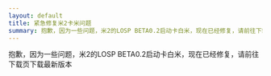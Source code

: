 ```yaml
---
layout: default
title: 紧急修复米2卡米问题
summary: 抱歉，因为一些问题，米2的LOSP BETA0.2启动卡白米，现在已经修复，请前往下载页下载最新版本
---
```

抱歉，因为一些问题，米2的LOSP BETA0.2启动卡白米，现在已经修复，请前往下载页下载最新版本
